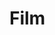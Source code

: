 # Film

<Demo componentName="examples-film-doc" />


<portal-target name="octo-modals" transition="o-modal-transition" multiple />
<portal-target name="octo-popups" />
